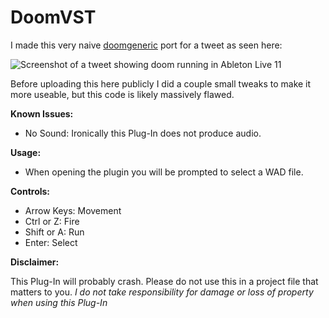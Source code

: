 # DoomVST

I made this very naive [doomgeneric]("https://github.com/ozkl/doomgeneric") port for a tweet as seen here:

![Screenshot of a tweet showing doom running in Ableton Live 11](https://github.com/directmusic/DoomVST/blob/main/tweet.png)

Before uploading this here publicly I did a couple small tweaks to make it more useable, but this code is likely massively flawed.

**Known Issues:**

* No Sound: Ironically this Plug-In does not produce audio.

**Usage:**

* When opening the plugin you will be prompted to select a WAD file.

**Controls:**
* Arrow Keys: Movement
* Ctrl or Z: Fire
* Shift or A: Run
* Enter: Select

**Disclaimer:**

This Plug-In will probably crash. Please do not use this in a project file that matters to you. 
*I do not take responsibility for damage or loss of property when using this Plug-In*

